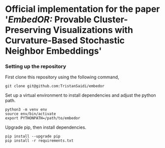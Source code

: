 # Official implementation for the paper '*EmbedOR:* Provable Cluster-Preserving Visualizations with Curvature-Based Stochastic Neighbor Embeddings'

### Setting up the repository
First clone this repository using the following command,
```
git clone git@github.com:TristanSaidi/embedor
```

Set up a virtual environment to install dependencies and adjust the python path.
```
python3 -m venv env
source env/bin/activate
export PYTHONPATH=/path/to/embedor
```

Upgrade pip, then install dependencies.

```
pip install --upgrade pip
pip install -r requirements.txt
```

